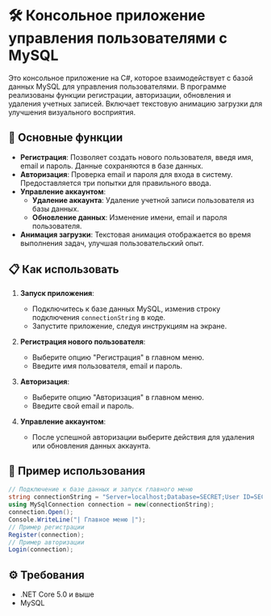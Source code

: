 # 🛠️ **Консольное приложение управления пользователями с MySQL**

Это консольное приложение на C#, которое взаимодействует с базой данных MySQL для управления пользователями. В программе реализованы функции регистрации, авторизации, обновления и удаления учетных записей. Включает текстовую анимацию загрузки для улучшения визуального восприятия.

## 🚀 **Основные функции**

- **Регистрация**: Позволяет создать нового пользователя, введя имя, email и пароль. Данные сохраняются в базе данных.
- **Авторизация**: Проверка email и пароля для входа в систему. Предоставляется три попытки для правильного ввода.
- **Управление аккаунтом**:
  - **Удаление аккаунта**: Удаление учетной записи пользователя из базы данных.
  - **Обновление данных**: Изменение имени, email и пароля пользователя.
- **Анимация загрузки**: Текстовая анимация отображается во время выполнения задач, улучшая пользовательский опыт.

## 📋 **Как использовать**

1. **Запуск приложения**:
   - Подключитесь к базе данных MySQL, изменив строку подключения `connectionString` в коде.
   - Запустите приложение, следуя инструкциям на экране.

2. **Регистрация нового пользователя**:
   - Выберите опцию "Регистрация" в главном меню.
   - Введите имя пользователя, email и пароль.

3. **Авторизация**:
   - Выберите опцию "Авторизация" в главном меню.
   - Введите свой email и пароль.

4. **Управление аккаунтом**:
   - После успешной авторизации выберите действия для удаления или обновления данных аккаунта.

## 🔗 **Пример использования**

```csharp
// Подключение к базе данных и запуск главного меню
string connectionString = "Server=localhost;Database=SECRET;User ID=SECRET;Password=SECRET;";
using MySqlConnection connection = new(connectionString);
connection.Open();
Console.WriteLine("| Главное меню |");
// Пример регистрации
Register(connection);
// Пример авторизации
Login(connection);
```

## ⚙️ **Требования**

- .NET Core 5.0 и выше
- MySQL
